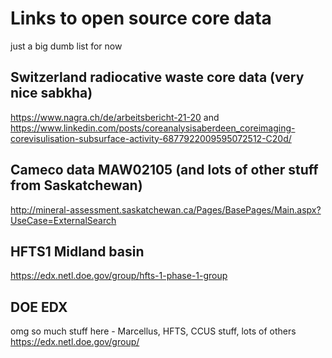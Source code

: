 # Links to open source core data
just a big dumb list for now

## Switzerland radiocative waste core data (very nice sabkha)
https://www.nagra.ch/de/arbeitsbericht-21-20 and https://www.linkedin.com/posts/coreanalysisaberdeen_coreimaging-corevisulisation-subsurface-activity-6877922009595072512-C20d/

## Cameco data MAW02105 (and lots of other stuff from Saskatchewan)
http://mineral-assessment.saskatchewan.ca/Pages/BasePages/Main.aspx?UseCase=ExternalSearch

## HFTS1 Midland basin
https://edx.netl.doe.gov/group/hfts-1-phase-1-group

## DOE EDX 
omg so much stuff here - Marcellus, HFTS, CCUS stuff, lots of others https://edx.netl.doe.gov/group/


